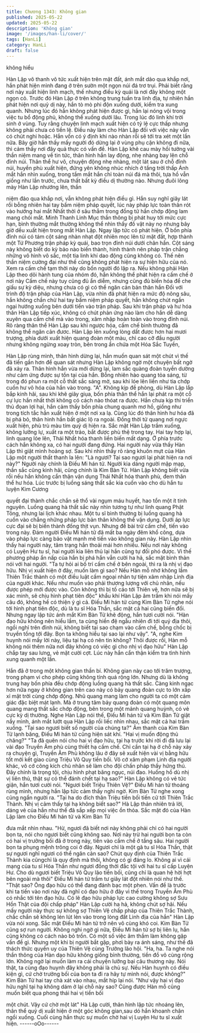 ```yaml
---
title: Chương 1343: Không gian
published: 2025-05-22
updated: 2025-05-22
description: 'Không gian'
image: '/images/han-li/cover/'
tags: [HanLi]
category: HanLi
draft: false
---
```


không hiểu

Hàn Lập vô thanh vô tức xuất hiện trên mặt đất, ánh mắt dảo qua
khắp nơi, hắn phát hiện mình đang ở trên sườn một ngọn núi đá
trơ trụi.
Phải biết rằng nơi này xuất hiện linh mạch, thế nhưng điều kỳ
quái là nơi đây không một ngọn cỏ.
Trước đó Hàn Lập ở trên không trung tuần tra linh địa, tự nhiên
hắn phát hiện nơi quỷ dị này, hắn tò mò phi độn xuống dưới, kiểm
tra xung quanh.
Nhưng lúc đó hắn không phát hiện được gì, hắn lại nóng vội trong
việc tu bổ động phủ, không thể xuống dưới lâu. Trong lúc đó linh
khí trời sinh ở vùng. Tuy rằng chuyện linh mạch xuất hiện có tỷ lệ
cực thấp nhưng không phải chưa có tiền lệ.
Điều này làm cho Hàn Lập đối với việc này vẫn có chút nghi hoặc.
Hắn vốn có ý định khi nào nhàn rỗi sẽ tới tra xét một lần nữa. Bây
giờ hắn thấy mấy người đó dừng lại ở vùng phụ cận không đi
nữa, thì cảm thấy nơi đây quả thực có vấn đề.
Hàn Lập khẽ cau mày hồi tưởng vài thần niệm mang về tin tức,
thân hình hắn lay động, nhẹ nhàng bay lên chỗ đỉnh núi.
Thân thể hư vô, chuyện động nhẹ nhàng, một lát sau ở chỗ đỉnh
núi, huyền phù xuất hiện, đứng yên không nhúc nhích ở tầng trời
thấp
Ánh mắt hắn nhìn xuống, trong tầm mắt hắn chỉ toàn núi đá mà
thôi, tựa hồ vẫn giống như lần trước, chưa thất bất kỳ điều dị
thường nào. Nhưng đuôi lông mày Hàn Lập nhướng lên, thần

niệm đảo qua khắp nơi, vẫn không phát hiện điều gì. Hắn suy
nghĩ giây lát rồi bỗng nhiên hai tay bấm niệm pháp quyết, lúc này
pháp lực toàn thân rót vào hướng hai mắt
Nhất thời ở sâu thẳm trong đồng tử hắn chớp động lam mang
chói mắt. Minh Thanh Linh Mục thần thông bị phát huy tới mức
cực hạn, bình thường mắt thường không thể nhìn thấy đồ vật này
nọ nhưng bây giờ dều xuất hiện trong mắt Hàn Lập.
Ngay lập tức có phát hiện. Ở bốn phía đỉnh núi có tám cột sáng
nhàn nhạt đột nhiên mọc lên từ mặt đất, hợp thành một Tứ
Phương trận pháp kỳ quái, bao trọn đỉnh núi dưới chân hắn.
Cột sáng này không biết do kỳ bảo nào biến thành, hình thành
nên pháp trận chẳng những vô hình vô sắc, một tia linh khí dao
động cũng không có. Thế nên thần niệm cường đại như thế cũng
không phát hiện ra sự hiện hữu của nó.
Xem ra cấm chế tạm thời này do bốn người đó lập ra. Nếu không
phải Hàn Lập theo dõi hành tung của nhóm đó, hắn không thể
phát hiện ra cấm chế ở nơi này
Cấm chế này tuy cũng đủ ẩn diễm, nhưng cũng đủ biến hóa để
che giấu sự kỳ diệu, nhưng chưa có gì có thể ngăn cản bản thân
hắn
Đối với trình độ trận pháp của Hàn Lập, vừa nhìn đã phát hiện ra
mức độ nông sâu, hắn không chần chừ hai tay bấm niệm pháp
quyết, hắn không chút ngần ngại hướng xuống bên dưới tiến vào
trận pháp.
Sau khi trận pháp và hư hóa thân Hàn Lập tiếp xúc, không có
chút phản ứng nào làm cho hắn dễ dàng xuyên qua cấm chế mà
vào trong, xâm nhập hoàn toàn vào trong đỉnh núi. Rõ ràng thân
thể Hàn Lập sau khi ngược hóa, cấm chế bình thường đã không
thể ngăn cản đươc.
Hàn Lập lẻn xuống lòng dất được hơn hai mươi trượng, phía
dưới xuất hiện quang đoàn một màu, chỉ cao cỡ đầu người nhưng
không ngừng xoay tròn, bên trong ẩn chứa một Hóa Sắc Tuyền,

Hàn Lập rùng mình, thân hình dừng lại, hắn muốn quan sát một
chút vì thế đã tiến gần hơn để quan sát nhưng Hàn Lập không
ngờ một chuyện bất ngờ đã xảy ra.
Thân hình hắn vừa mới dừng lại, lam sắc quàng đoàn tuyền
dường như cảm ứng được sự tồn tại của hắn.
Bỗng nhiên hào quang tỏa sáng, từ trong đó phun ra một cỗ thất
sắc sáng mờ, sau khi lóe lên liền như tia chớp cuốn hư vô hóa
của hắn vào trong. "A".
Không kịp đề phòng, dù Hàn Lập lắp bắp kinh hãi, sau khi khẽ
giãy giụa, bốn phía thân thể hắn lại phát ra một cỗ cự lực hắn
nhất thời không có cách nào thóat ra được.
Hắn chưa kịp thi triển thủ đọan lợi hại, hắn cảm thấy bốn phía
chung quanh mơ hồ, giống như trong tích tắc hắn xuất hiện ở một
nơi xa lạ.
Cùng lúc đó thân hình hư hóa đã bị phá bỏ, thân hình hắn bất
giác lộ ra ngoài. Đồng thời tử quang nơi ngực xuất hiện, phù trù
màu tím quỷ dị hiện ra.
Sắc mặt Hàn Lập trầm xuống, không lưỡng lự, xuất ra một trảo,
bắt được phù thệ trong tay.
Hai tay hợp lại, linh quang lóe lên, Thái Nhất hóa thanh liền biến
mất dạng.
Ở phía trước cách hắn không xa, có hai người đang đứng.
Hai người này vừa thấy Hàn Lập thì giật mình hoảng sợ. Sau khi
nhìn thấy rõ ràng khuôn mựt của Hàn Lập một người thất thanh la
lên: "Là ngươi? Tại sao ngươi lại phát hiện ra nơi này?" Người
này chính là Điếu Mi hán tử. Người kia dáng người mập mạp,
thần sắc cũng kinh hãi, cũng chính là Kim Bàn Tử.
Hàn Lập không biết vừa rồi nếu hắn không cẩn thận vận dụng
Thái Nhất hóa thanh phù, đem thân thể hư hóa. Lúc trước bị
luồng sáng thất sắc kia cuốn vào cho dù hắn tu luyện Kim Cương

quyết đại thành chắc chắn sẽ thổ vài ngụm máu huyết, hao tổn
một ít tinh nguyên.
Luồng quang hà thất sắc này nhìn tương tự như linh quang Phật
Tông, nhưng lai lịch khác nhau. Một tu sĩ bình thường bị luồng
quang hà cuốn vào chẳng những pháp lực bản thân không thể
vận dụng. Dưới áp lực cực đại sẽ bị biến thành đống thịt vụn.
Nhưng để bài trừ cấm chế, tiến vào trong này. Đám người Điếu Mi
hán tử đã mất ba ngày đêm khổ công, dựa vào pháp lực càng
bảo vật mạnh mẽ tiến vào không gian này.
Hàn Lập nhìn thấy hai người này, tâm trạng hắn thoải mái hơn
nhiều.
Nếu nơi này không có Luyện Hư tu sĩ, hai người kia liên thủ lại
hắn cũng tự đối phó được. Vì thế phương pháp ẩn nấp của hắn bị
phá hắn vẫn cười ha hả, sắc mặt bình thản nói với hai người.
"Ta tự hỏi ai bố trí cấm chế ở bên ngoài, thì ra là nhị vị đạo hữu.
Nhị vị xuất hiện ở đây, muốn làm gì sao? Nếu Hàn mỗ nhớ không
lầm Thiên Trắc thành có một điều luật cấm ngoại nhân tự tiện xâm
nhập Linh địa của người khác. Nếu như muốn vào phải thương
lượng với chủ nhân, nếu được phép mới được vào. Còn không thì
bị tố cáo tới Thiên vệ, hơn nữa sẽ bị xác minh, sẽ chịu hình phạt
tiên độc" khẩu khí Hàn Lập âm trầm khi nói mấy câu đó, không hề
có thiện ý gì cả. Điếu Mi hán tử cùng Kim Bàn Tử nghe nói tới
hình phạt tiên độc, dù là tu sĩ Hóa Thần, sắc mặt cả hai cũng biến
đổi. Nhưng ngay lập tức ánh mắt Kim Bàn Tử khẽ động, hắn tươi
cười nói.
"Hàn đạo hữu không nên hiểu lầm, ta cùng hiền đệ ngẫu nhiên đi
tới quý địa thôi, ngồi nghỉ trên đỉnh núi, không biết tại sao chạm
vào cấm chế, bỗng chốc bị truyền tống tới đây. Bọn ta không hiểu
tại sao lại như vậy".
"A, nghe Kim huynh nói mấy lời này, liệu tại hạ có nên tin không?
Thôi được rồi, Hàn mỗ không nói thêm nữa nơi đây không có việc
gì cho nhị vị đạo hữu" Hàn Lập chắp tay sau lưng, vẻ mặt cười
cợt. Lúc này hắn cẩn thận kiểm tra tình hình xung quanh một lần.

Hắn đã ở trong một không gian thần bí.
Không gian này cao tới trăm trượng, trong phạm vi cho phép cũng
không tính quá rộng lớn. Nhưng dù là không trung hay bốn phía
đều chớp động luồng quang hà thất sắc.
Càng kinh ngạc hơn nữa ngay ở không gian trên cao này có bảy
quang đoàn cực to lớn xấp xỉ mặt trời cùng chớp động. Nhũ
quang mang làm cho người ta có một cảm giác đặc biệt mát lạnh.
Mà ở trung tâm bảy quang đoàn có một quang môn quang mang
thất sắc chớp động, bên trong một mảnh quang huỳnh, có vẻ cực
kỳ dị thường.
Nghe Hàn Lập nói thế, Điếu Mi hán tử và Kim Bàn Tử giật nẩy
mình, ánh mắt lướt qua Hàn Lập rồi liếc nhìn nhau, sắc mặt cả
hai trầm xuống. "Tại sao ngươi biết số người của chúng ta?" Âm
thanh của Kim Bàn Tử lạnh băng, Điếu Mi hán tử cũng hiện sát
khí. "Hai vị muốn động thủ chăng?"
"Ta đã quên nói cho hai vị đạo hữu, tại hạ trước khi rời đi đã lưu
lại vài đạo Truyền Âm phù cùng thiết hạ cấm chế. Chỉ cần tại hạ ở
chỗ này xảy ra chuyện gì, Truyền Âm Phù không lâu ở đây sẽ
xuất hiện vài vị bằng hữu tốt mới kết giao cùng Triệu Vô Quy tiền
bối. Vô cớ xâm phạm Linh địa người khác, vô cớ công kích chủ
nhân sẽ làm cho đội chấn pháp thấy hứng thú. Đây chính là trọng
tội, chịu hình phạt băng ngục, núi đao. Huống hồ dù nhị vị liên thủ,
thật sự có thể đánh chết tại hạ sao?" Hàn Lập không có vẻ tức
giận, hắn tươi cười nói.
"Ngươi biết Triệu Thiên Vệ?" Điếu Mi hán tử thoáng rùng mình,
nhưng hắn lập tức cảm thấy nghi ngờ.
Kim Bàn Tử nghe xong cũng ngẩn người ra.
"Tại ha do đích thân Triệu tiền bối tiến cử tới Thiên Trắc Thành.
Nhị vị cảm thấy tại hạ không biết sao?" Hà Lập thản nhiên trả lời,
dáng vẻ của hắn như thể đã sắp xếp mọi việc ổn thỏa.
Sắc mặt đó của Hàn Lập làm cho Điếu Mi hán tử và Kim Bàn Tử

đưa mắt nhìn nhau.
"Hừ, ngươi đã biết nơi này không phải chỉ có hai người bọn ta, nói
cho ngươi biết cũng không sao. Nơi này trừ hai người bọn ta còn
có hai vị trưởng bối đã ở trong này, tiến vào cấm chế ở tầng sâu.
Hai người bọn ta phụng mệnh trông coi ở đây. Ngươi chỉ là một gã
tu sĩ Hóa Thần, thật sự ngươi nghĩ ngươi có thể ngăn cản sao?
Chút quy định của Thiên Trắc Thành kia cũngchỉ là quy định mà
thôi, không có gì đáng lo. Không ai vì cái mạng của tu sĩ Hóa
Thần như ngươi đồng thời đắc tội với hai tu sĩ cấp Luyện Hư. Cho
dù ngươi biết Triệu Vô Quy lão tiền bối, cũng chỉ là quan hệ hời
hợt bên ngoài mà thôi" Điếu Mi hán tử trầm tư giây lát đột nhiên
nói như thế.
"Thật sao? Ông đạo hữu có thể đang đánh bạc một phen. Vấn đề
là trước khi ta tiến vào nơi này đã nghĩ có đạo hữu ở đây vì thế
trong Truyền Âm Phù có nhắc tới tên đạo hữu. Có lẽ đạo hữu
pháp lực cao cường không sợ Sưu Hồn Thật của đội chấp pháp"
Hàn Lập cười ha hả, không chút sợ hãi.
Nếu mấy người này thực sự không sợ Thiên Vệ chấp pháp của
Thiên Trắc Thành, chắc chắn sẽ không lén lút lẻn vào trong lòng
đất Linh địa của hắn" Hàn Lập vừa nói xong. Sắc mặt Điếu Mi hán
tử trở nên vô cùng khó coi. Kim Bàn Tử cũng sợ run người. Không
nghi ngờ gì nữa, Điếu Mi hán tử sợ bị liên lụ, hắn cũng không có
cách nào bỏ trốn.
Có một số việc âm thầm làm không gặp vấn đề gì. Nhưng một khi
bị người bắt gặp, phơi bày ra ánh sáng, như thế đã thách thức
quyền uy của Thiên Vệ cùng Trưởng lão hội.
"Ha, ha. Ta nghe nói thần thông của Hàn dạo hữu không giống
bỉnh thường, tiền đồ vô cùng rộng lớn. Không ngờ lại muốn làm ra
cái chuyện lưỡng bại câu thương này. Nói thật, ta cùng đạo huynh
đây không phải là chủ sự. Nếu Hàn huynh có điều kiện gì, cứ chờ
trưởng bối của bọn ta đi ra hãy tự mình nói, được không?" Kim
Bàn Tử hai tay chà xát vào nhau, mắt híp lại nói.
"Như vậy hai vị đạo hữu nghĩ tại hạ không dám ở lại chỗ này sao?
Cũng được Hàn mỗ cũng muốn biết qua phong thái hai vị tiền bối

một chút. Vậy cứ chờ một lát" Hà Lập cười, thân hình lập tức
nhoáng lên, thân thể quỷ dị xuất hiện ở một góc không gian,sau
dó hắn khoanh chân ngồi xuống. Cuối cùng hắn thực sự muốn
chờ hai vị Luyện Hư tu sĩ xuất hiện.
------oOo------
